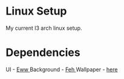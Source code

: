 <h1> Linux Setup </h1>
<p1> My current I3 arch linux setup. </p1>

<h1> <b> Dependencies </b></h1>
<p1> UI - <a href="https://github.com/elkowar/eww"> Eww </a> </p1>
<p1> Background - <a href="https://wiki.archlinux.org/title/Feh"> Feh </a> </p1>
<p1> Wallpaper - <a href=""> here </a> </p1>
